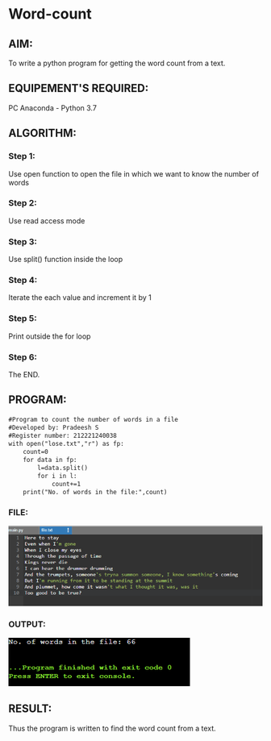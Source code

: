 # Word-count
## AIM:
To write a python program for getting the word count from a text.
## EQUIPEMENT'S REQUIRED: 
PC
Anaconda - Python 3.7
## ALGORITHM: 
### Step 1:
Use open function to open the file in which we want to know the number of words
### Step 2: 
Use read access mode
### Step 3: 
Use split() function inside the loop
### Step 4:  
Iterate the each value and increment it by 1
### Step 5: 
Print outside the for loop
### Step 6: 
The END.
## PROGRAM:
```
#Program to count the number of words in a file
#Developed by: Pradeesh S
#Register number: 212221240038
with open("lose.txt","r") as fp:
    count=0
    for data in fp:
        l=data.split()
        for i in l:
            count+=1 
    print("No. of words in the file:",count)
```
### FILE:
![](file.png)
### OUTPUT:
![](output.png)

## RESULT:
Thus the program is written to find the word count from a text.

